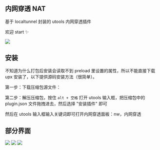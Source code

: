 ## 内网穿透 NAT

基于 localtunnel 封装的 utools 内网穿透插件

欢迎 start ✨

![](https://cdn.jsdelivr.net/gh/lblblong/image-bed@main/1627284934657-QQ截图20210726144102.png)

## 安装

不知道为什么打包后安装会读取不到 preload 里设置的属性，所以不能直接下载 upx 安装了，以下提供源码安装方法（很简单）。

第一步：下载压缩包源文件：

第二步：解压压缩包，按住 `alt + 空格` 打开 utools 输入框，把压缩包中的 plugin.json 文件拖拽进去，然后选择 "安装插件" 即可

然后在 utools 输入框输入关键词即可打开内网穿透面板：nw，内网穿透

## 部分界面

![](https://cdn.jsdelivr.net/gh/lblblong/image-bed@main/1627284934657-QQ截图20210726144102.png)
![](https://cdn.jsdelivr.net/gh/lblblong/image-bed@main/1627284982765-QQ截图20210726144111.png)
![](https://cdn.jsdelivr.net/gh/lblblong/image-bed@main/1627284993059-QQ截图20210726144126.png)
